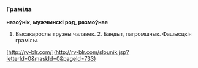 ### Граміла
**назоўнік, мужчынскі род, размоўнае**

1. Высакарослы грузны чалавек. 2. Бандыт, пагромшчык. Фашысцкія грамілы.

<a rel="author">[http://rv-blr.com/](http://rv-blr.com/slounik.jsp?letterId=0&maskId=0&pageId=733)</a>
